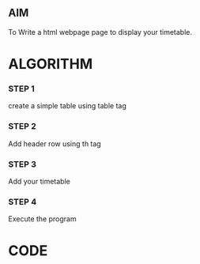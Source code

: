 
## AIM
To Write a html webpage page to display your timetable.

# ALGORITHM
### STEP 1
create a simple table using table tag
### STEP 2
Add header row using th tag
### STEP 3
Add your timetable
### STEP 4
Execute the program

# CODE
<!DOCTYPE html>
<html>
<head>
    <title>D
ocument</title>
    <style>
        table, th, td {
            border: 1px solid black;
            border-collapse: collapse;
            
        }
    </style>
</head>
<body>

    <div align="center">
        <img src="/static/logo.png" height="100" width="1000" align="center">
    </div>

    <h4 align="center" width="700">SLOT TIME TABLE - L TOM FRANCIES XAVIOUR (23007644)</h4>
    <table bgcolor="cyan" align="center" height="200">
        <tr bgcolor="Yellow">
            <th width="100">Day/Time</th>
            <th width="100">Monday</th>
            <th width="100">Tuesday</th>
            <th width="100">Wednesday</th>
            <th width="100">Thursday</th>
            <th width="100">Friday</th>
        </tr>
        <tr align="center">
            <td bgcolor="Yellow">8-10</td>
            <td colspan="3">FREE SLOT</td>
            <td>PHY</td>
            <td>CHE</td>
        </tr>
        <tr align="center">
            <td bgcolor="Yellow">10-12</td>
            <td>GER</td>
            <td>FREE SLOT</td>
            <td>FWAD</td>
            <td>FWAD</td>
            <td>PHY</td>
        </tr>
        <tr align="center">
            <td bgcolor="Yellow">12-1</td>
            <td colspan="5">LUNCH</td>
        </tr>
        <tr align="center">
            <td bgcolor="Yellow">1-3</td>
            <td colspan="2">FREE SLOT</td>
            <td>MAT</td>
            <td>MAT</td>
            <td>SS</td>
        </tr>
        <tr align="center">
            <td bgcolor="Yellow">3-5</td>
            <td colspan="2">FREE SLOT</td>
            <td>GER</td>
            <td>CHE</td>
            <td>FWAD</td>
        </tr>
    </table>

    <br>

    <table align="center" height="200">
        <tr align="center">
            <th width="100">S.No.</th>
            <th width="100">Subject Code</th>
            <th width="300">Subject Name</th>
        </tr>
        <tr>
            <td align="center">1.</td>
            <td align="center">19AI414</td>
            <td width="500">Fundamentals of Web Application Development (FWAD)</td>
        </tr>
        <tr>
            <td align="center">2.</td>
            <td align="center">19EN612</td>
            <td width="500">German Basic (GER)</td>

        </tr>
        <tr >
            <td align="center">3.</td>
            <td align="center">19PH206</td>
            <td>Physics for Information Technology(PHY)</td>
        </tr>
        <tr >
            <td align="center">4.</td>
            <td align="center">19CY205</td>
            <td>Principles of Chemistry in Engineering (CHE)</td>
        </tr>
        <tr>
            <td align="center">5.</td>
            <td  align="center">19MA201</td>
            <td>Calculus and Matrix Algebra (MAT)</td>
        </tr>
        <tr>
            <td  align="center">6.</td>
            <td  align="center">19EY701</td>
            <td>Soft Skills(SS)</td>
        </tr>
    </table>
</body>
</html>


# OUPUT
![Screenshot from 2023-12-19 22-41-07](https://github.com/Tomfx03/timetable/assets/101335832/58089df1-3cf7-425b-b974-e06ad05251d3)
